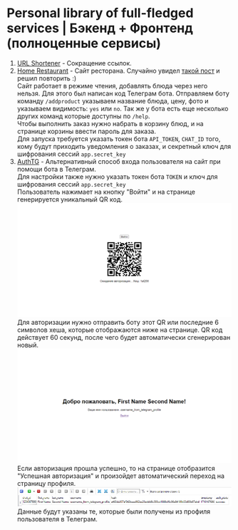 # Personal library of full-fledged services | Бэкенд + Фронтенд (полноценные сервисы)
1. [URL Shortener](https://github.com/opencodee/projects/tree/main/URL%20Shortener) - Сокращение ссылок.
2. [Home Restaurant](https://github.com/opencodee/projects/tree/main/Home%20Restaurant) - Сайт ресторана. Случайно увидел [такой пост](https://x.com/spasiblya/status/1791848703428292730) и  решил повторить :)<br>
Сайт работает в режиме чтения, добавлять блюда через него нельзя. Для этого был написан код Телеграм бота. Отправляем боту команду ```/addproduct``` указываем название блюда, цену, фото и указываем видимость: ```yes``` или ```no```.
Так же у бота есть еще несколько других команд которые доступны по ```/help```.<br>
Чтобы выполнить заказ нужно набрать в корзину блюд, и на странице корзины ввести пароль для заказа.<br>
Для запуска требуется указать токен бота ```API_TOKEN```, ```CHAT_ID``` того, кому будут приходить уведомления о заказах, и секретный ключ для шифрования сессий ```app.secret_key```
3. [AuthTG](https://github.com/opencodee/projects/tree/main/AuthTG) - Альтернативный способ входа пользователя на сайт при помощи бота в Телеграм.<br> Для настройки также нужно указать токен бота ```TOKEN``` и ключ для шифрования сессий ```app.secret_key```<br>
Пользователь нажимает на кнопку "Войти" и на странице генерируется уникальный QR код. <br>
![Главная страница QR](https://github.com/opencodee/projects/blob/main/AuthTG/preview.png)<br>Для авторизации нужно отправить боту этот QR или последние 6 символов хеша, которые отображаются ниже на странице. QR код действует 60 секунд, после чего будет автоматически сгенерирован новый.<br>
![Страница после успешной авторизации](https://github.com/opencodee/projects/blob/main/AuthTG/preview-result.png)<br>Если авторизация прошла успешно, то на странице отобразится "Успешная авторизация" и произойдет автоматический переход на страницу профиля.<br>
![Запись в базе данных](https://github.com/opencodee/projects/blob/main/AuthTG/record-db.png)
Данные будут указаны те, которые были получены из профиля пользователя в Телеграм.
